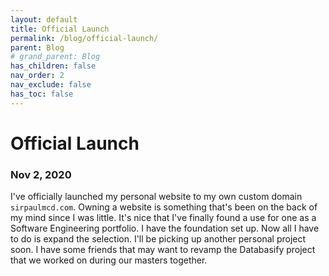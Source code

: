 ```yaml
---
layout: default
title: Official Launch
permalink: /blog/official-launch/
parent: Blog
# grand_parent: Blog
has_children: false
nav_order: 2
nav_exclude: false
has_toc: false
---
```


# Official Launch
### Nov 2, 2020

I've officially launched my personal website to my own custom domain `sirpaulmcd.com`.
Owning a website is something that's been on the back of my mind since I was little. 
It's nice that I've finally found a use for one as a Software Engineering portfolio. 
I have the foundation set up. Now all I have to do is expand the selection.
I'll be picking up another personal project soon.
I have some friends that may want to revamp the Databasify project that we worked on during our masters together. 